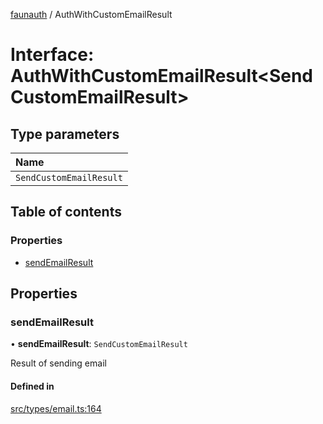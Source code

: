 [faunauth](../index.md) / AuthWithCustomEmailResult

# Interface: AuthWithCustomEmailResult<SendCustomEmailResult\>

## Type parameters

| Name |
| :------ |
| `SendCustomEmailResult` |

## Table of contents

### Properties

- [sendEmailResult](AuthWithCustomEmailResult.md#sendemailresult)

## Properties

### sendEmailResult

• **sendEmailResult**: `SendCustomEmailResult`

Result of sending email

#### Defined in

[src/types/email.ts:164](https://github.com/alexnitta/faunauth/blob/380e952/src/types/email.ts#L164)
